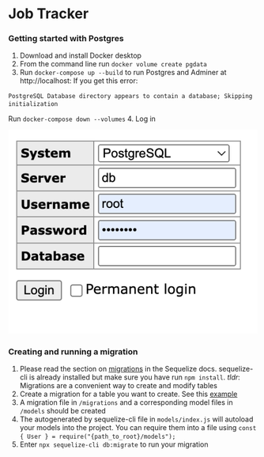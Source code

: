 # Job Tracker

### Getting started with Postgres

1. Download and install Docker desktop
2. From the command line run `docker volume create pgdata`
3. Run `docker-compose up --build` to run Postgres and Adminer at http://localhost:
   If you get this error:

  ```
  PostgreSQL Database directory appears to contain a database; Skipping initialization
  ```

   Run `docker-compose down --volumes`
4. Log in

![pglogin](./pglogin.png)
### Creating and running a migration

1. Please read the section on [migrations](https://sequelize.org/docs/v6/other-topics/migrations/) in the Sequelize docs. sequelize-cli is already installed but make sure you have run `npm install`.
_tldr_: Migrations are a convenient way to create and modify tables
2. Create a migration for a table you want to create. See this [example](https://sequelize.org/docs/v6/other-topics/migrations/#creating-the-first-model-and-migration)
3. A migration file in `/migrations` and a corresponding model files in `/models` should be created
4. The autogenerated by sequelize-cli file in `models/index.js` will autoload your models into the project. You can require them into a file using `const { User } = require("{path_to_root}/models");`
5. Enter `npx sequelize-cli db:migrate` to run your migration


